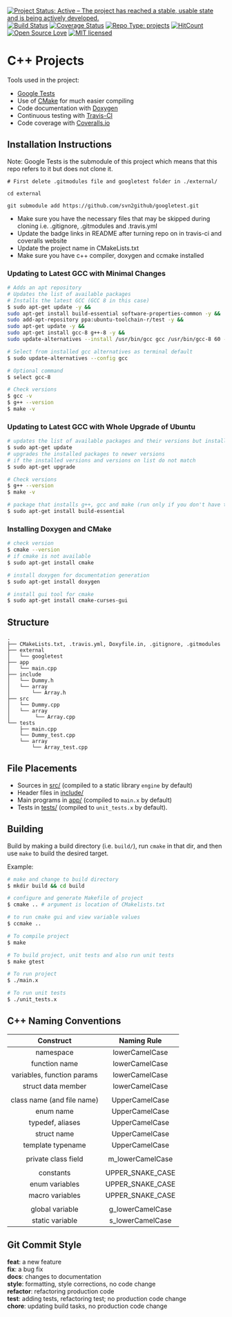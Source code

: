 [![Project Status: Active – The project has reached a stable, usable state and is being actively developed.](http://www.repostatus.org/badges/latest/active.svg)](http://www.repostatus.org/#active)
[![Build Status](https://travis-ci.org/coderbot92/cpp-projects.svg?branch=master)](https://travis-ci.org/coderbot92/cpp-projects)
[![Coverage Status](https://coveralls.io/repos/github/coderbot92/cpp-projects/badge.svg?branch=master)](https://coveralls.io/github/coderbot92/cpp-projects?branch=master)
[![Repo Type: projects](https://img.shields.io/badge/repo%20type-projects-yellowgreen.svg)](#c++-projects)
[![HitCount](http://hits.dwyl.io/coderbot92/cpp-projects.svg)](http://hits.dwyl.io/coderbot92/cpp-projects)
[![Open Source Love](https://badges.frapsoft.com/os/v1/open-source.svg?v=103)](https://github.com/ellerbrock/open-source-badges/)
[![MIT licensed](https://img.shields.io/badge/license-MIT-blue.svg)](https://github.com/coderbot92/cpp-projects/blob/master/LICENCE)

# C++ Projects

Tools used in the project:

- [Google Tests](https://github.com/google/googletest)
- Use of [CMake](https://cmake.org/) for much easier compiling
- Code documentation with [Doxygen](http://www.stack.nl/~dimitri/doxygen/)
- Continuous testing with [Travis-CI](https://travis-ci.org/)
- Code coverage with [Coveralls.io](https://coveralls.io/)

## Installation Instructions

Note: Google Tests is the submodule of this project which means that this repo refers to it but does not clone it.
```
# First delete .gitmodules file and googletest folder in ./external/

cd external

git submodule add https://github.com/svn2github/googletest.git
```
- Make sure you have the necessary files that may be skipped during cloning i.e. .gitignore, .gitmodules and .travis.yml 
- Update the badge links in README after turning repo on in travis-ci and coveralls website
- Update the project name in CMakeLists.txt
- Make sure you have c++ compiler, doxygen and ccmake installed

### Updating to Latest GCC with Minimal Changes
``` bash
# Adds an apt repository
# Updates the list of available packages
# Installs the latest GCC (GCC 8 in this case)
$ sudo apt-get update -y && 
sudo apt-get install build-essential software-properties-common -y && 
sudo add-apt-repository ppa:ubuntu-toolchain-r/test -y && 
sudo apt-get update -y && 
sudo apt-get install gcc-8 g++-8 -y && 
sudo update-alternatives --install /usr/bin/gcc gcc /usr/bin/gcc-8 60 --slave /usr/bin/g++ g++ /usr/bin/g++-8;

# Select from installed gcc alternatives as terminal default
$ sudo update-alternatives --config gcc

# Optional command
$ select gcc-8

# Check versions
$ gcc -v
$ g++ --version
$ make -v
```
### Updating to Latest GCC with Whole Upgrade of Ubuntu
``` bash
# updates the list of available packages and their versions but installs/upgrade nothing
$ sudo apt-get update
# upgrades the installed packages to newer versions 
# if the installed versions and versions on list do not match 
$ sudo apt-get upgrade

# Check versions
$ g++ --version
$ make -v

# package that installs g++, gcc and make (run only if you don't have these)
$ sudo apt-get install build-essential
```
### Installing Doxygen and CMake
``` bash
# check version
$ cmake --version
# if cmake is not available
$ sudo apt-get install cmake

# install doxygen for documentation generation
$ sudo apt-get install doxygen

# install gui tool for cmake
$ sudo apt-get install cmake-curses-gui
```

## Structure
```
.
├── CMakeLists.txt, .travis.yml, Doxyfile.in, .gitignore, .gitmodules
├── external
│   └── googletest
├── app
│   └── main.cpp
├── include
│   └── Dummy.h
│   └── array
│       └── Array.h
├── src
│   └── Dummy.cpp
│   └── array
│        └── Array.cpp
└── tests
    ├── main.cpp
    └── Dummy_test.cpp
    └── array
        └── Array_test.cpp

```

## File Placements

- Sources in [src/](src/) (compiled to a static library `engine` by default)
- Header files in [include/](include/)
- Main programs in [app/](app) (compiled to `main.x` by default)
- Tests in [tests/](tests/) (compiled to `unit_tests.x` by default).

## Building

Build by making a build directory (i.e. `build/`), run `cmake` in that dir, and then use `make` to build the desired target.

Example:

``` bash
# make and change to build directory
$ mkdir build && cd build

# configure and generate Makefile of project
$ cmake .. # argument is location of CMakelists.txt

# to run cmake gui and view variable values
$ ccmake ..

# To compile project
$ make

# To build project, unit tests and also run unit tests
$ make gtest

# To run project
$ ./main.x

# To run unit tests
$ ./unit_tests.x
```
## C++ Naming Conventions

| Construct                  | Naming Rule        |
|:--------------------------:|:------------------:|
| namespace                  | lowerCamelCase     |
| function name              | lowerCamelCase     |
| variables, function params | lowerCamelCase     |
| struct data member         | lowerCamelCase     |
|                            |                    |
| class name (and file name) | UpperCamelCase     |
| enum name                  | UpperCamelCase     |
| typedef, aliases           | UpperCamelCase     |
| struct name                | UpperCamelCase     |
| template typename          | UpperCamelCase     |
|                            |                    |
| private class field        | m_lowerCamelCase   |
|                            |                    |
| constants                  | UPPER_SNAKE_CASE   |
| enum variables             | UPPER_SNAKE_CASE   |
| macro variables            | UPPER_SNAKE_CASE   |
|                            |                    |
| global variable            | g_lowerCamelCase   |
| static variable            | s_lowerCamelCase   |

## Git Commit Style

**feat**: a new feature <br/>
**fix**: a bug fix <br/>
**docs**: changes to documentation <br/>
**style**: formatting, style corrections, no code change <br/>
**refactor**: refactoring production code <br/>
**test**: adding tests, refactoring test; no production code change <br/>
**chore**: updating build tasks, no production code change <br/>
